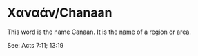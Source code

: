 # Χαναάν/Chanaan

This word is the name Canaan. It is the name of a region or area.

See: Acts 7:11; 13:19
